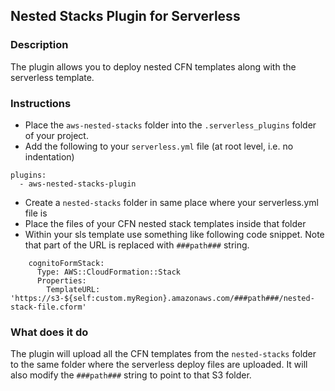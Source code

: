 ## Nested Stacks Plugin for Serverless
### Description

The plugin allows you to deploy nested CFN templates along with the serverless template.

### Instructions

- Place the `aws-nested-stacks` folder into the `.serverless_plugins` folder of your project.
- Add the following to your `serverless.yml` file (at root level, i.e. no indentation)

```
plugins:
  - aws-nested-stacks-plugin
```

- Create a `nested-stacks` folder in same place where your serverless.yml file is
- Place the files of your CFN nested stack  templates inside that folder
- Within your sls template use something like following code snippet. Note that part of the URL is replaced with `###path###` string.


```
    cognitoFormStack:
      Type: AWS::CloudFormation::Stack
      Properties:
        TemplateURL: 'https://s3-${self:custom.myRegion}.amazonaws.com/###path###/nested-stack-file.cform'
```

### What does it do

The plugin will upload all the CFN templates from the `nested-stacks` folder to the same folder where the serverless
deploy files are uploaded.
It will also modify the `###path###` string to point to that S3 folder.
